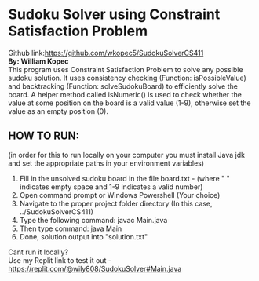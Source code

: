 # Sudoku Solver using Constraint Satisfaction Problem
Github link:https://github.com/wkopec5/SudokuSolverCS411  
**By: William Kopec**  
This program uses Constraint Satisfaction Problem to solve any possible sudoku solution. It uses consistency checking (Function: isPossibleValue) and backtracking (Function: solveSudokuBoard) to efficiently solve the board. A helper method called isNumeric() is used to check whether the value at some position on the board is a valid value (1-9), otherwise set the value as an empty position (0).
  
  
  
HOW TO RUN:
------------  
(in order for this to run locally on your computer you must install Java jdk and set the appropriate paths in your environment variables)
1. Fill in the unsolved sudoku board in the file board.txt - (where " " indicates empty space and 1-9 indicates a valid number)
2. Open command prompt or Windows Powershell (Your choice)
3. Navigate to the proper project folder directory (In this case, ../SudokuSolverCS411)
4. Type the following command: javac Main.java
5. Then type command: java Main
6. Done, solution output into "solution.txt"
  
Cant run it locally?  
Use my Replit link to test it out - https://replit.com/@wily808/SudokuSolver#Main.java
